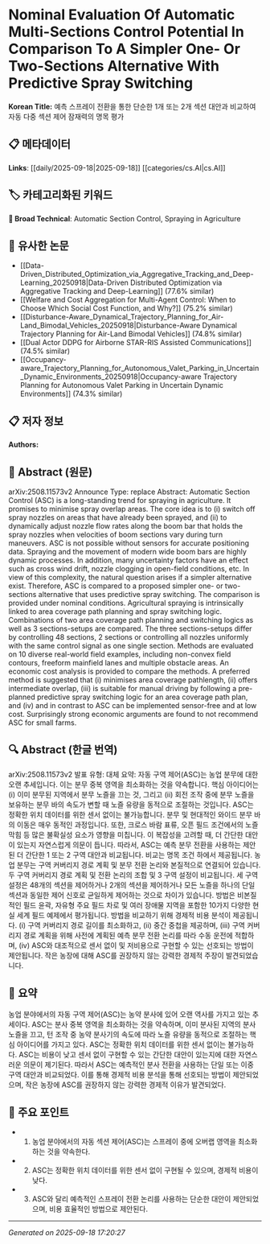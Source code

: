 
# Nominal Evaluation Of Automatic Multi-Sections Control Potential In Comparison To A Simpler One- Or Two-Sections Alternative With Predictive Spray Switching

**Korean Title:** 예측 스프레이 전환을 통한 단순한 1개 또는 2개 섹션 대안과 비교하여 자동 다중 섹션 제어 잠재력의 명목 평가

## 📋 메타데이터

**Links**: [[daily/2025-09-18|2025-09-18]] [[categories/cs.AI|cs.AI]]

## 🏷️ 카테고리화된 키워드
**🔬 Broad Technical**: Automatic Section Control, Spraying in Agriculture

## 🔗 유사한 논문
- [[Data-Driven_Distributed_Optimization_via_Aggregative_Tracking_and_Deep-Learning_20250918|Data-Driven Distributed Optimization via Aggregative Tracking and Deep-Learning]] (77.6% similar)
- [[Welfare and Cost Aggregation for Multi-Agent Control: When to Choose Which Social Cost Function, and Why?]] (75.2% similar)
- [[Disturbance-Aware_Dynamical_Trajectory_Planning_for_Air-Land_Bimodal_Vehicles_20250918|Disturbance-Aware Dynamical Trajectory Planning for Air-Land Bimodal Vehicles]] (74.8% similar)
- [[Dual Actor DDPG for Airborne STAR-RIS Assisted Communications]] (74.5% similar)
- [[Occupancy-aware_Trajectory_Planning_for_Autonomous_Valet_Parking_in_Uncertain_Dynamic_Environments_20250918|Occupancy-aware Trajectory Planning for Autonomous Valet Parking in Uncertain Dynamic Environments]] (74.3% similar)

## 📋 저자 정보

**Authors:** 

## 📄 Abstract (원문)

arXiv:2508.11573v2 Announce Type: replace 
Abstract: Automatic Section Control (ASC) is a long-standing trend for spraying in agriculture. It promises to minimise spray overlap areas. The core idea is to (i) switch off spray nozzles on areas that have already been sprayed, and (ii) to dynamically adjust nozzle flow rates along the boom bar that holds the spray nozzles when velocities of boom sections vary during turn maneuvers. ASC is not possible without sensors for accurate positioning data. Spraying and the movement of modern wide boom bars are highly dynamic processes. In addition, many uncertainty factors have an effect such as cross wind drift, nozzle clogging in open-field conditions, etc. In view of this complexity, the natural question arises if a simpler alternative exist. Therefore, ASC is compared to a proposed simpler one- or two-sections alternative that uses predictive spray switching. The comparison is provided under nominal conditions. Agricultural spraying is intrinsically linked to area coverage path planning and spray switching logic. Combinations of two area coverage path planning and switching logics as well as 3 sections-setups are compared. The three sections-setups differ by controlling 48 sections, 2 sections or controlling all nozzles uniformly with the same control signal as one single section. Methods are evaluated on 10 diverse real-world field examples, including non-convex field contours, freeform mainfield lanes and multiple obstacle areas. An economic cost analysis is provided to compare the methods. A preferred method is suggested that (i) minimises area coverage pathlength, (ii) offers intermediate overlap, (iii) is suitable for manual driving by following a pre-planned predictive spray switching logic for an area coverage path plan, and (iv) and in contrast to ASC can be implemented sensor-free and at low cost. Surprisingly strong economic arguments are found to not recommend ASC for small farms.

## 🔍 Abstract (한글 번역)

arXiv:2508.11573v2 발표 유형: 대체
요약: 자동 구역 제어(ASC)는 농업 분무에 대한 오랜 추세입니다. 이는 분무 중복 영역을 최소화하는 것을 약속합니다. 핵심 아이디어는 (i) 이미 분무된 지역에서 분무 노즐을 끄는 것, 그리고 (ii) 회전 조작 중에 분무 노즐을 보유하는 분무 바의 속도가 변할 때 노즐 유량을 동적으로 조절하는 것입니다. ASC는 정확한 위치 데이터를 위한 센서 없이는 불가능합니다. 분무 및 현대적인 와이드 분무 바의 이동은 매우 동적인 과정입니다. 또한, 크로스 바람 표류, 오픈 필드 조건에서의 노즐 막힘 등 많은 불확실성 요소가 영향을 미칩니다. 이 복잡성을 고려할 때, 더 간단한 대안이 있는지 자연스럽게 의문이 듭니다. 따라서, ASC는 예측 분무 전환을 사용하는 제안된 더 간단한 1 또는 2 구역 대안과 비교됩니다. 비교는 명목 조건 하에서 제공됩니다. 농업 분무는 구역 커버리지 경로 계획 및 분무 전환 논리와 본질적으로 연결되어 있습니다. 두 구역 커버리지 경로 계획 및 전환 논리의 조합 및 3 구역 설정이 비교됩니다. 세 구역 설정은 48개의 섹션을 제어하거나 2개의 섹션을 제어하거나 모든 노즐을 하나의 단일 섹션과 동일한 제어 신호로 균일하게 제어하는 것으로 차이가 있습니다. 방법은 비본질적인 필드 윤곽, 자유형 주요 필드 차로 및 여러 장애물 지역을 포함한 10가지 다양한 현실 세계 필드 예제에서 평가됩니다. 방법을 비교하기 위해 경제적 비용 분석이 제공됩니다. (i) 구역 커버리지 경로 길이를 최소화하고, (ii) 중간 중첩을 제공하며, (iii) 구역 커버리지 경로 계획을 위해 사전에 계획된 예측 분무 전환 논리를 따라 수동 운전에 적합하며, (iv) ASC와 대조적으로 센서 없이 및 저비용으로 구현할 수 있는 선호되는 방법이 제안됩니다. 작은 농장에 대해 ASC를 권장하지 않는 강력한 경제적 주장이 발견되었습니다.

## 📝 요약

농업 분야에서의 자동 구역 제어(ASC)는 농약 분사에 있어 오랜 역사를 가지고 있는 추세이다. ASC는 분사 중복 영역을 최소화하는 것을 약속하며, 이미 분사된 지역의 분사 노즐을 끄고, 턴 조작 중 농약 분사기의 속도에 따라 노즐 유량을 동적으로 조절하는 핵심 아이디어를 가지고 있다. ASC는 정확한 위치 데이터를 위한 센서 없이는 불가능하다. ASC는 비용이 낮고 센서 없이 구현할 수 있는 간단한 대안이 있는지에 대한 자연스러운 의문이 제기된다. 따라서 ASC는 예측적인 분사 전환을 사용하는 단일 또는 이중 구역 대안과 비교되었다. 이를 통해 경제적 비용 분석을 통해 선호되는 방법이 제안되었으며, 작은 농장에 ASC를 권장하지 않는 강력한 경제적 이유가 발견되었다.

## 🎯 주요 포인트

- 1. 농업 분야에서의 자동 섹션 제어(ASC)는 스프레이 중에 오버랩 영역을 최소화하는 것을 약속한다.

- 2. ASC는 정확한 위치 데이터를 위한 센서 없이 구현될 수 있으며, 경제적 비용이 낮다.

- 3. ASC와 달리 예측적인 스프레이 전환 논리를 사용하는 단순한 대안이 제안되었으며, 비용 효율적인 방법으로 제안된다.

---

*Generated on 2025-09-18 17:20:27*
